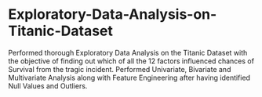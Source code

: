 # Exploratory-Data-Analysis-on-Titanic-Dataset
Performed thorough Exploratory Data Analysis on the Titanic Dataset with the objective of finding out which of all the 12 factors influenced chances of Survival from the tragic incident. Performed Univariate, Bivariate and Multivariate Analysis along with Feature Engineering after having identified Null Values and Outliers.
